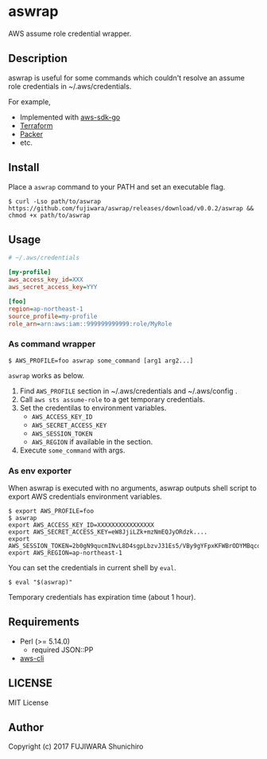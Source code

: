 # aswrap

AWS assume role credential wrapper.

## Description

aswrap is useful for some commands which couldn't resolve an assume role credentials in ~/.aws/credentials.

For example,

- Implemented with [aws-sdk-go](https://github.com/aws/aws-sdk-go)
- [Terraform](https://www.terraform.io/)
- [Packer](https://www.packer.io/)
- etc.

## Install

Place a `aswrap` command to your PATH and set an executable flag.

```console
$ curl -Lso path/to/aswrap https://github.com/fujiwara/aswrap/releases/download/v0.0.2/aswrap && chmod +x path/to/aswrap
```

## Usage

```ini
# ~/.aws/credentials

[my-profile]
aws_access_key_id=XXX
aws_secret_access_key=YYY

[foo]
region=ap-northeast-1
source_profile=my-profile
role_arn=arn:aws:iam::999999999999:role/MyRole
```

### As command wrapper

```console
$ AWS_PROFILE=foo aswrap some_command [arg1 arg2...]
```

`aswrap` works as below.

1. Find `AWS_PROFILE` section in ~/.aws/credentials and ~/.aws/config .
2. Call `aws sts assume-role` to a get temporary credentials.
3. Set the credentilas to environment variables.
   - `AWS_ACCESS_KEY_ID`
   - `AWS_SECRET_ACCESS_KEY`
   - `AWS_SESSION_TOKEN`
   - `AWS_REGION` if available in the section.
4. Execute `some_command` with args.

### As env exporter

When aswrap is executed with no arguments, aswrap outputs shell script to export AWS credentials environment variables.

```console
$ export AWS_PROFILE=foo
$ aswrap
export AWS_ACCESS_KEY_ID=XXXXXXXXXXXXXXXX
export AWS_SECRET_ACCESS_KEY=eW8JjiLZk+mzNmEQJyORdzk....
export AWS_SESSION_TOKEN=2b0gN9qucmINvL8D4sgpLbzvJ31Es5/VBy9gYFpxKFWBrODYMBqcq5WksJGp9RW.....
export AWS_REGION=ap-northeast-1
```

You can set the credentials in current shell by `eval`.

```console
$ eval "$(aswrap)"
```

Temporary credentials has expiration time (about 1 hour).

## Requirements

- Perl (>= 5.14.0)
  - required JSON::PP
- [aws-cli](https://github.com/aws/aws-cli)

## LICENSE

MIT License

## Author

Copyright (c) 2017 FUJIWARA Shunichiro

